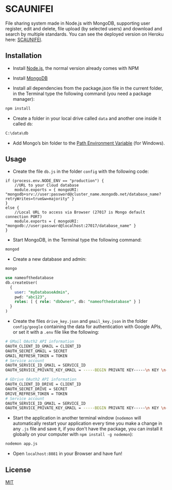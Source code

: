 # SCAUNIFEI

File sharing system made in Node.js with MongoDB, supporting user register, edit and delete, file upload (by selected users) and download and search by multiple standards. You can see the deployed version on Heroku here: [SCAUNIFEI](https://scaunifei.herokuapp.com).

## Installation

* Install [Node.js](https://nodejs.org/en/download/), the normal version already comes with NPM
* Install [MongoDB](https://www.mongodb.com/download-center/community)

* Install all dependencies from the package.json file in the current folder, in the Terminal type the following command (you need a package manager):

```bash
npm install
```

* Create a folder in your local drive called ```data``` and another one inside it called ```db```:
```bash
C:\data\db
```

* Add Mongo’s bin folder to the [Path Environment Variable](https://dangphongvanthanh.wordpress.com/2017/06/12/add-mongos-bin-folder-to-the-path-environment-variable/) (for Windows).

## Usage

* Create the file ```db.js``` in the folder ```config``` with the following code:

```node
if (process.env.NODE_ENV == "production") {
    //URL to your Cloud database
    module.exports = { mongoURI: "mongodb+srv://user:password@cluster_name.mongodb.net/database_name?retryWrites=true&w=majority" }
}
else {
    //Local URL to access via Browser (27017 is Mongo default connection PORT)
    module.exports = { mongoURI: "mongodb://user:password@localhost:27017/database_name" }
}
```

* Start MongoDB, in the Terminal type the following command:

```bash
mongod
```

* Create a new database and admin:

```sql
mongo

use nameofthedatabase
db.createUser(
  {
    user: "myDatabaseAdmin",
    pwd: "abc123",
    roles: [ { role: "dbOwner", db: "nameofthedatabase" } ]
  }
)
```

* Create the files ```drive_key.json``` and ```gmail_key.json``` in the folder ```config/google``` containing the data for authentication with Google APIs, or set it with a ```.env``` file like the following:

```bash
# GMail OAuth2 API information
OAUTH_CLIENT_ID_GMAIL = CLIENT_ID
OAUTH_SECRET_GMAIL = SECRET
GMAIL_REFRESH_TOKEN = TOKEN
# Service account
OAUTH_SERVICE_ID_GMAIL = SERVICE_ID
OAUTH_SERVICE_PRIVATE_KEY_GMAIL = -----BEGIN PRIVATE KEY-----\n KEY \n-----END PRIVATE KEY-----\n

# GDrive OAuth2 API information
OAUTH_CLIENT_ID_DRIVE = CLIENT_ID
OAUTH_SECRET_DRIVE = SECRET
DRIVE_REFRESH_TOKEN = TOKEN
# Service account
OAUTH_SERVICE_ID_GMAIL = SERVICE_ID
OAUTH_SERVICE_PRIVATE_KEY_GMAIL = -----BEGIN PRIVATE KEY-----\n KEY \n-----END PRIVATE KEY-----\n
```

* Start the application in another terminal window (```nodemon``` will automatically restart your application every time you make a change in any ```.js``` file and save it, if you don't have the package, you can install it globally on your computer with ```npm install -g nodemon```):

```bash
nodemon app.js
```

* Open ```localhost:8081``` in your Browser and have fun!

## License
[MIT](https://choosealicense.com/licenses/mit/)
